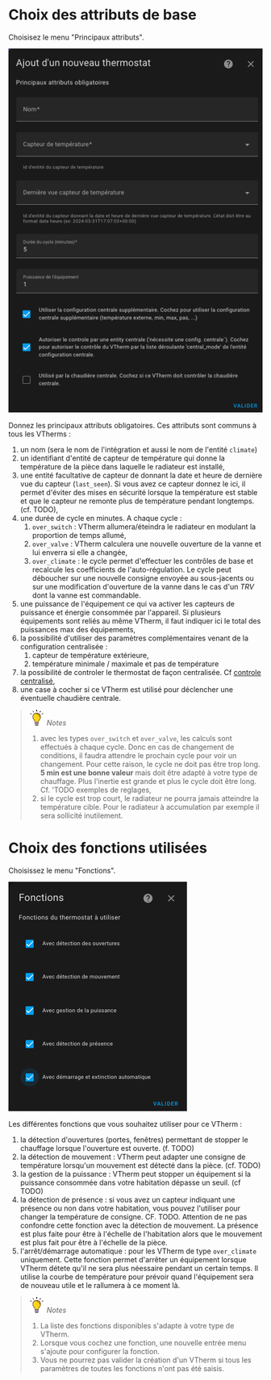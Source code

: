 # Choix des attributs de base

Choisisez le menu "Principaux attributs".

![image](images/config-main.png)

Donnez les principaux attributs obligatoires. Ces attributs sont communs à tous les VTherms :
1. un nom (sera le nom de l'intégration et aussi le nom de l'entité `climate`)
4. un identifiant d'entité de capteur de température qui donne la température de la pièce dans laquelle le radiateur est installé,
5. une entité facultative de capteur de donnant la date et heure de dernière vue du capteur (`last_seen`). Si vous avez ce capteur donnez le ici, il permet d'éviter des mises en sécurité lorsque la température est stable et que le capteur ne remonte plus de température pendant longtemps. (cf. TODO),
6. une durée de cycle en minutes. A chaque cycle :
   1. `over_switch` : VTherm allumera/éteindra le radiateur en modulant la proportion de temps allumé,
   2. `over_valve` : VTherm calculera une nouvelle ouverture de la vanne et lui enverra si elle a changée,
   3. `over_climate` : le cycle permet d'effectuer les contrôles de base et recalcule les coefficients de l'auto-régulation. Le cycle peut déboucher sur une nouvelle consigne envoyée au sous-jacents ou sur une modification d'ouverture de la vanne dans le cas d'un _TRV_ dont la vanne est commandable.
8. une puissance de l'équipement ce qui va activer les capteurs de puissance et énergie consommée par l'appareil. Si plusieurs équipements sont reliés au même VTherm, il faut indiquer ici le total des puissances max des équipements,
9.  la possibilité d'utiliser des paramètres complémentaires venant de la configuration centralisée :
    1.  capteur de température extérieure,
    2.  température minimale / maximale et pas de température
10. la possibilité de controler le thermostat de façon centralisée. Cf [controle centralisé](#le-contrôle-centralisé),
11. une case à cocher si ce VTherm est utilisé pour déclencher une éventuelle chaudière centrale.

> ![Astuce](images/tips.png) _*Notes*_
>  1. avec les types ```over_switch``` et ```over_valve```, les calculs sont effectués à chaque cycle. Donc en cas de changement de conditions, il faudra attendre le prochain cycle pour voir un changement. Pour cette raison, le cycle ne doit pas être trop long. **5 min est une bonne valeur** mais doit être adapté à votre type de chauffage. Plus l'inertie est grande et plus le cycle doit être long. Cf. 'TODO exemples de reglages,
>  2. si le cycle est trop court, le radiateur ne pourra jamais atteindre la température cible. Pour le radiateur à accumulation par exemple il sera sollicité inutilement.

# Choix des fonctions utilisées

Choisissez le menu "Fonctions".

![image](images/config-features.png)

Les différentes fonctions que vous souhaitez utiliser pour ce VTherm :
1. la détection d'ouvertures (portes, fenêtres) permettant de stopper le chauffage lorsque l'ouverture est ouverte. (f. TODO)
2. la détection de mouvement : VTherm peut adapter une consigne de température lorsqu'un mouvement est détecté dans la pièce. (cf. TODO)
3. la gestion de la puissance : VTherm peut stopper un équipement si la puissance consommée dans votre habitation dépasse un seuil. (cf TODO)
4. la détection de présence : si vous avez un capteur indiquant une présence ou non dans votre habitation, vous pouvez l'utiliser pour changer la température de consigne. CF. TODO. Attention de ne pas confondre cette fonction avec la détection de mouvement. La présence est plus faite pour être à l'échelle de l'habitation alors que le mouvement est plus fait pour être à l'échelle de la pièce.
5. l'arrêt/démarrage automatique : pour les VTherm de type `over_climate` uniquement. Cette fonction permet d'arrêter un équipement lorsque VTherm détete qu'il ne sera plus néessaire pendant un certain temps. Il utilise la courbe de température pour prévoir quand l'équipement sera de nouveau utile et le rallumera à ce moment là.

> ![Astuce](images/tips.png) _*Notes*_
> 1. La liste des fonctions disponibles s'adapte à votre type de VTherm.
> 2. Lorsque vous cochez une fonction, une nouvelle entrée menu s'ajoute pour configurer la fonction.
> 3. Vous ne pourrez pas valider la création d'un VTherm si tous les paramètres de toutes les fonctions n'ont pas été saisis.
